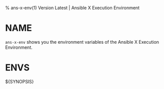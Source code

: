 % ans-x-env(1) Version Latest | Ansible X Execution Environment
# NAME

`ans-x-env` shows you the environment variables of the Ansible X Execution Environment.


# ENVS


${SYNOPSIS}

